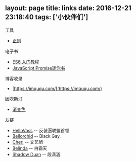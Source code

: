 layout: page
title: links
date: 2016-12-21 23:18:40
tags: ['小伙伴们']
---

工具
- [正则](https://regexper.com/#)

电子书
- [ES6 入门教程](https://es6.ruanyifeng.com/)
- [JavaScript Promise迷你书](http://liubin.org/promises-book/#introduction)

博客收录
- [https://imququ.com/](https://imququ.com/)

因吹斯汀
- [渐变色](https://uigradients.com/#CitrusPeel)

友链
- [HelloVass](http://hellovass.info/) -- 反装逼联盟首领
- [Bellorchid](http://blog.bellorchid.info/) -- Black Gay.
- [Cheri](http://cheri.love/) -- 文艺旭
- [Belinda](https://bailinlin.github.io/) -- 白霸天
- [Shadow Duan](http://www.programmernotes.net/) -- 段潇涵